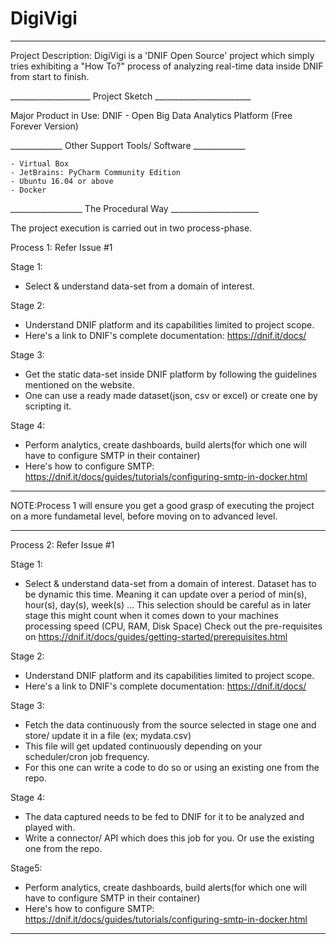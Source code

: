 # DigiVigi
________________________________________________________________

Project Description:
	DigiVigi is a 'DNIF Open Source' project which simply tries exhibiting a "How To?" process of analyzing real-time data inside DNIF from start to finish.

____________________ Project Sketch ________________________

Major Product in Use: DNIF - Open Big Data Analytics Platform (Free Forever Version)

_____________ Other Support Tools/ Software _____________

	- Virtual Box
	- JetBrains: PyCharm Community Edition
	- Ubuntu 16.04 or above
	- Docker
__________________ The Procedural Way ______________________

The project execution is carried out in two process-phase.

Process 1: Refer Issue #1

Stage 1: 
- Select & understand data-set from a domain of interest.

Stage 2: 
- Understand DNIF platform and its capabilities limited to project scope.
- Here's a link to DNIF's complete documentation: https://dnif.it/docs/
	
Stage 3: 
- Get the static data-set inside DNIF platform by following the guidelines mentioned on the website.
- One can use a ready made dataset(json, csv or excel) or create one by scripting it.

Stage 4: 
- Perform analytics, create dashboards, build alerts(for which one will have to configure SMTP in their container)
- Here's how to configure SMTP: https://dnif.it/docs/guides/tutorials/configuring-smtp-in-docker.html

_____

NOTE:Process 1 will ensure you get a good grasp of executing the project on a more fundametal level, before moving on to advanced level.
_____


Process 2: Refer Issue #1

Stage 1:
- Select & understand data-set from a domain of interest. Dataset has to be dynamic this time. Meaning it can update over a period of min(s), hour(s), day(s), week(s) ... This selection should be careful as in later stage this might count when it comes down to your machines processing speed (CPU, RAM, Disk Space) Check out the pre-requisites on https://dnif.it/docs/guides/getting-started/prerequisites.html

Stage 2:
- Understand DNIF platform and its capabilities limited to project scope.
- Here's a link to DNIF's complete documentation: https://dnif.it/docs/

Stage 3:
- Fetch the data continuously from the source selected in stage one and store/ update it in a file (ex; mydata.csv)
- This file will get updated continuously depending on your scheduler/cron job frequency. 
- For this one can write a code to do so or using an existing one from the repo.

Stage 4:
- The data captured needs to be fed to DNIF for it to be analyzed and played with.
- Write a connector/ API which does this job for you. Or use the existing one from the repo.

Stage5: 
- Perform analytics, create dashboards, build alerts(for which one will have to configure SMTP in their container)
- Here's how to configure SMTP: https://dnif.it/docs/guides/tutorials/configuring-smtp-in-docker.html
________________________________________________________________